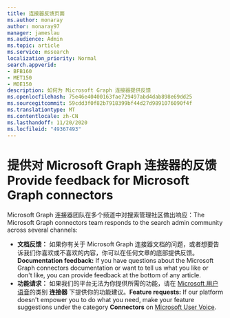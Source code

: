 ```yaml
---
title: 连接器反馈页面
ms.author: monaray
author: monaray97
manager: jameslau
ms.audience: Admin
ms.topic: article
ms.service: mssearch
localization_priority: Normal
search.appverid:
- BFB160
- MET150
- MOE150
description: 如何为 Microsoft Graph 连接器提供反馈
ms.openlocfilehash: 75e46e40400163fae729497abd4dab898e69dd25
ms.sourcegitcommit: 59cdd3f0f82b7918399bf44d27d9891076090f4f
ms.translationtype: MT
ms.contentlocale: zh-CN
ms.lasthandoff: 11/20/2020
ms.locfileid: "49367493"
---
```

# <a name="provide-feedback-for-microsoft-graph-connectors"></a><span data-ttu-id="a460e-103">提供对 Microsoft Graph 连接器的反馈</span><span class="sxs-lookup"><span data-stu-id="a460e-103">Provide feedback for Microsoft Graph connectors</span></span>

<span data-ttu-id="a460e-104">Microsoft Graph 连接器团队在多个频道中对搜索管理社区做出响应：</span><span class="sxs-lookup"><span data-stu-id="a460e-104">The Microsoft Graph connectors team responds to the search admin community across several channels:</span></span>

* <span data-ttu-id="a460e-105">**文档反馈：** 如果你有关于 Microsoft Graph 连接器文档的问题，或者想要告诉我们你喜欢或不喜欢的内容，你可以在任何文章的底部提供反馈。</span><span class="sxs-lookup"><span data-stu-id="a460e-105">**Documentation feedback:** If you have questions about the Microsoft Graph connectors documentation or want to tell us what you like or don't like, you can provide feedback at the bottom of any article.</span></span>
* <span data-ttu-id="a460e-106">**功能请求：** 如果我们的平台无法为你提供所需的功能，请在 [Microsoft 用户语音](https://microsoftsearch.uservoice.com/forums/926998-connectors)的类别 **连接器** 下提供你的功能建议。</span><span class="sxs-lookup"><span data-stu-id="a460e-106">**Feature requests:** If our platform doesn't empower you to do what you need, make your feature suggestions under the category **Connectors** on [Microsoft User Voice](https://microsoftsearch.uservoice.com/forums/926998-connectors).</span></span>
